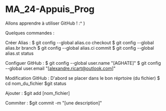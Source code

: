 # MA_24-Appuis_Prog
Allons apprendre à utiliser GitHub  !  :^    )

Quelques commandes :

Créer Alias :
$ git config --global alias.co checkout
$ git config --global alias.br branch
$ git config --global alias.ci commit
$ git config --global alias.st status

Configuer GitHub :
$ git config --global user.name "[AGHATE]"
$ git config --global user.email "[alexandre.ricart@outlook.com]"

Modification GitHub :
D'abord se placer dans le bon réprtoire (du fichier)
$ cd nom_du_fichier
$git status

Ajouter :
$git add [nom_fichier]

Commiter :
$git commit -m "[une description]"


